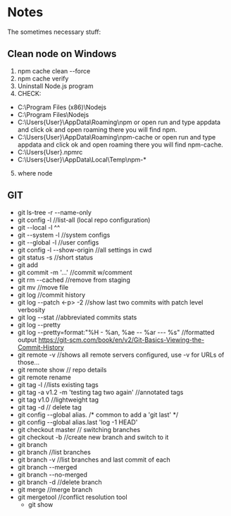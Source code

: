 # Notes

The sometimes necessary stuff:

## Clean node on Windows
1. npm cache clean --force
2. npm cache verify
3. Uninstall Node.js program
4. CHECK:
- C:\Program Files (x86)\Nodejs
- C:\Program Files\Nodejs
- C:\Users\{User}\AppData\Roaming\npm or open run and type appdata and click ok and open roaming there you will find npm.
- C:\Users\{User}\AppData\Roaming\npm-cache or open run and type appdata and click ok and open roaming there you will find npm-cache.
- C:\Users\{User}\.npmrc
- C:\Users\{User}\AppData\Local\Temp\npm-*
5. where node

## GIT

- git ls-tree -r <master HEAD> --name-only
- git config -l		//list-all (local repo configuration)
- git --local -l  	^^
- git --system -l		//system configs
- git --global -l		//user configs
- git config -l --show-origin 	//all settings in cwd
- git status -s //short status
- git add <file or pattern>
- git commit -m '...' //commit w/comment
- git rm --cached <file> //remove from staging
- git mv <file> <new file location> //move file
- git log //commit history
- git log --patch <-p> -2 //show last two commits with patch level verbosity 
- git log --stat //abbreviated commits stats
- git log --pretty
- git log --pretty=format:"%H - %an, %ae -- %ar --- %s" //formatted output
    	https://git-scm.com/book/en/v2/Git-Basics-Viewing-the-Commit-History
- git remote -v //shows all remote servers configured, use -v for URLs of those...  
- git remote show <remote> // repo details
- git remote rename
- git tag -l //lists existing tags
- git tag -a v1.2 -m 'testing tag two again' //annotated tags
- git tag v1.0 //lightweight tag
- git tag -d <tagname> // delete tag
- git config --global alias.<alias name> <command>
/* common to add a 'git last' */
- git config --global alias.last 'log -1 HEAD'
- git checkout master // switching branches
- git checkout -b <branch name> //create new branch and switch to it
- git branch <branch name>
- git branch //list branches
- git branch -v //list branches and last commit of each
- git branch --merged
- git branch --no-merged
- git branch -d <branch name> //delete branch
- git merge //merge branch
- git mergetool //conflict resolution tool
  - git show
